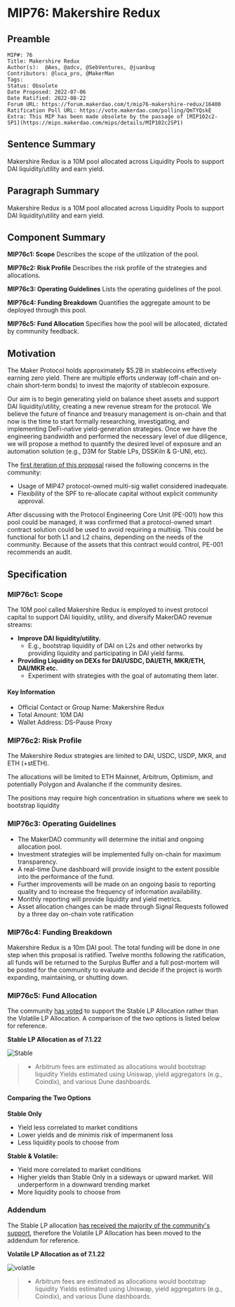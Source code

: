 # MIP76: Makershire Redux

## Preamble

```
MIP#: 76
Title: Makershire Redux
Author(s):  @Aes, @adcv, @SebVentures, @juanbug
Contributors: @luca_pro, @MakerMan 
Tags:
Status: Obsolete
Date Proposed: 2022-07-06
Date Ratified: 2022-08-22
Forum URL: https://forum.makerdao.com/t/mip76-makershire-redux/16400
Ratification Poll URL: https://vote.makerdao.com/polling/QmTYQskE
Extra: This MIP has been made obsolete by the passage of [MIP102c2-SP1](https://mips.makerdao.com/mips/details/MIP102c2SP1)
```

## Sentence Summary

Makershire Redux is a 10M pool allocated across Liquidity Pools to support DAI liquidity/utility and earn yield.

## Paragraph Summary

Makershire Redux is a 10M pool allocated across Liquidity Pools to support DAI liquidity/utility and earn yield.

## Component Summary

**MIP76c1: Scope**
Describes the scope of the utilization of the pool.

**MIP76c2: Risk Profile**
Describes the risk profile of the strategies and allocations.

**MIP76c3: Operating Guidelines**
Lists the operating guidelines of the pool.

**MIP76c4: Funding Breakdown**
Quantifies the aggregate amount to be deployed through this pool.

**MIP76c5: Fund Allocation**
Specifies how the pool will be allocated, dictated by community feedback.

## Motivation

The Maker Protocol holds approximately $5.2B in stablecoins effectively earning zero yield. There are multiple efforts underway (off-chain and on-chain short-term bonds) to invest the majority of stablecoin exposure. 

Our aim is to begin generating yield on balance sheet assets and support DAI liquidity/utility, creating a new revenue stream for the protocol. We believe the future of finance and treasury management is on-chain and that now is the time to start formally researching, investigating, and implementing DeFi-native yield-generation strategies. Once we have the engineering bandwidth and performed the necessary level of due diligence, we will propose a method to quantify the desired level of exposure and an automation solution (e.g., D3M for Stable LPs, DSSKiln & G-UNI, etc).

The [first iteration of this proposal](https://forum.makerdao.com/t/mip55c3-sp4-adding-a-special-purpose-fund-makershire-hathaway/14643) raised the following concerns in the community:

- Usage of MIP47 protocol-owned multi-sig wallet considered inadequate.
- Flexibility of the SPF to re-allocate capital without explicit community approval.

After discussing with the Protocol Engineering Core Unit (PE-001) how this pool could be managed, it was confirmed that a protocol-owned smart contract solution could be used to avoid requiring a multisig. This could be functional for both L1 and L2 chains, depending on the needs of the community. Because of the assets that this contract would control, PE-001 recommends an audit.

## Specification

### MIP76c1: Scope

The 10M pool called Makershire Redux is employed to invest protocol capital to support DAI liquidity, utility, and diversify MakerDAO revenue streams:

- **Improve DAI liquidity/utility.**
  - E.g., bootstrap liquidity of DAI on L2s and other networks by providing liquidity and participating in DAI yield farms.
- **Providing Liquidity on DEXs for DAI/USDC, DAI/ETH, MKR/ETH, DAI/MKR etc.**
  - Experiment with strategies with the goal of automating them later.

#### Key Information

- Official Contact or Group Name: Makershire Redux
- Total Amount: 10M DAI
- Wallet Address: DS-Pause Proxy

### MIP76c2: Risk Profile

The Makershire Redux strategies are limited to DAI, USDC, USDP, MKR, and ETH (+stETH).

The allocations will be limited to ETH Mainnet, Arbitrum, Optimism, and potentially Polygon and Avalanche if the community desires.

The positions may require high concentration in situations where we seek to bootstrap liquidity

### MIP76c3: Operating Guidelines

- The MakerDAO community will determine the initial and ongoing allocation pool.
- Investment strategies will be implemented fully on-chain for maximum transparency.
- A real-time Dune dashboard will provide insight to the extent possible into the performance of the fund.
- Further improvements will be made on an ongoing basis to reporting quality and to increase the frequency of information availability.
- Monthly reporting will provide liquidity and yield metrics.
- Asset allocation changes can be made through Signal Requests followed by a three day on-chain vote ratification

### MIP76c4: Funding Breakdown

Makershire Redux is a 10m DAI pool. The total funding will be done in one step when this proposal is ratified. Twelve months following the ratification, all funds will be returned to the Surplus Buffer and a full post-mortem will be posted for the community to evaluate and decide if the project is worth expanding, maintaining, or shutting down.

### MIP76c5: Fund Allocation

The community [has voted](https://forum.makerdao.com/t/mip76-makershire-redux/16400/2) to support the Stable LP Allocation rather than the Volatile LP Allocation. A comparison of the two options is listed below for reference. 

**Stable LP Allocation as of 7.1.22**

![Stable](https://github.com/makerdao/mips/blob/master/MIP76/stable_lp.png)

> * Arbitrum fees are estimated as allocations would bootstrap liquidity
>   Yields estimated using Uniswap, yield aggregators (e.g., Coindix), and various Dune dashboards.

#### Comparing the Two Options

**Stable Only**

- Yield less correlated to market conditions
- Lower yields and de minimis risk of impermanent loss
- Less liquidity pools to choose from

**Stable & Volatile:** 

- Yield more correlated to market conditions
- Higher yields than Stable Only in a sideways or upward market. Will underperform in a downward trending market
- More liquidity pools to choose from

### Addendum

The Stable LP allocation [has received the majority of the community's support](https://forum.makerdao.com/t/mip76-makershire-redux/16400/2), therefore the Volatile LP Allocation has been moved to the addendum for reference. 

**Volatile LP Allocation as of 7.1.22**

![volatile](https://github.com/makerdao/mips/blob/master/MIP76/volatile_lp.png)

> * Arbitrum fees are estimated as allocations would bootstrap liquidity
>   Yields estimated using Uniswap, yield aggregators (e.g., Coindix), and various Dune dashboards.
